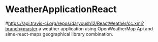 # WeatherApplicationReact
#https://api.travis-ci.org/repos/daryoush12/ReactWeather/cc.xml?branch=master
a weather application using OpenWeatherMap Api and sime-react-maps geographical library combination.
